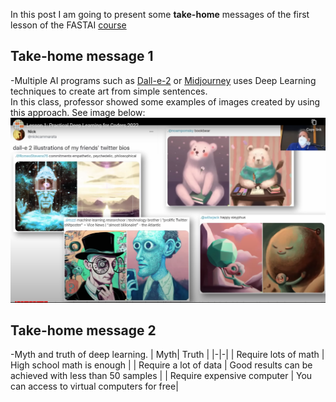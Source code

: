 In this post I am going to present some **take-home** messages of the first lesson of the FASTAI [course](https://course.fast.ai/) <br>

## Take-home message 1
-Multiple AI programs such as [Dall-e-2](https://openai.com/product/dall-e-2) or [Midjourney](https://www.midjourney.com/home/?callbackUrl=%2Fapp%2F) uses Deep Learning techniques to create art from simple sentences. <br>
In this class, professor showed some examples of images created by using this approach. See image below:<br>
![AI](/images/AI_Images.png "AI Images")

## Take-home message 2
-Myth and truth of deep learning.
| Myth| Truth |
|-|-|
| Require lots of math | High school math is enough |
| Require a lot of data | Good results can be achieved with less than 50 samples |
| Require expensive computer | You can access to virtual computers for free|


